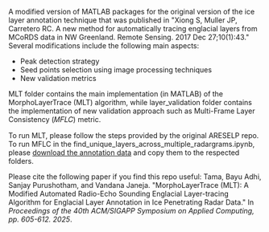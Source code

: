 A modified version of MATLAB packages for the original version of the ice layer annotation technique that was published in "Xiong S, Muller JP, Carretero RC. A new method for automatically tracing englacial layers from MCoRDS data in NW Greenland. Remote Sensing. 2017 Dec 27;10(1):43."
Several modifications include the following main aspects:
- Peak detection strategy
- Seed points selection using image processing techniques
- New validation metrics

MLT folder contains the main implementation (in MATLAB) of the MorphoLayerTrace (MLT) algorithm, while layer_validation folder contains the implementation of new validation approach such as Multi-Frame Layer Consistency (𝑀𝐹𝐿𝐶) metric.

To run MLT, please follow the steps provided by the original ARESELP repo.
To run MFLC in the find_unique_layers_across_multiple_radargrams.ipynb, please [download the annotation data](https://drive.google.com/drive/folders/1Q5u3kZcc0PDiepq4_ifrYfwUzrMYDjmg?usp=sharing) and copy them to the respected folders. 

Please cite the following paper if you find this repo useful:
Tama, Bayu Adhi, Sanjay Purushotham, and Vandana Janeja. "MorphoLayerTrace (MLT): A Modified Automated Radio-Echo Sounding Englacial Layer-tracing Algorithm for Englacial Layer Annotation in Ice Penetrating Radar Data." In _Proceedings of the 40th ACM/SIGAPP Symposium on Applied Computing, pp. 605-612. 2025_.
